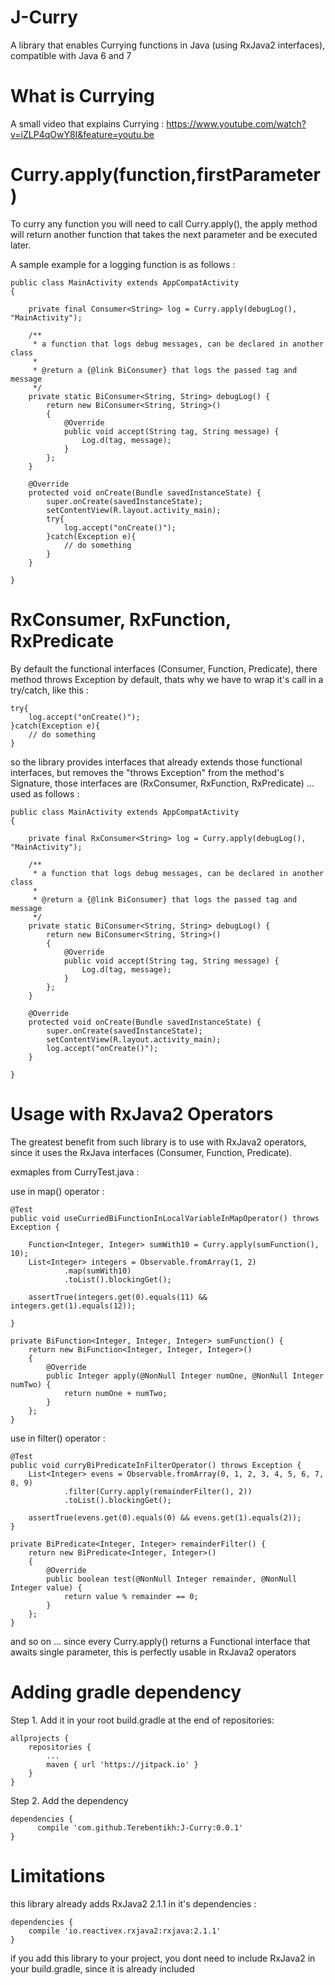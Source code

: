 # J-Curry
A library that enables Currying functions in Java (using RxJava2 interfaces), compatible with Java 6 and 7

# What is Currying

A small video that explains Currying : https://www.youtube.com/watch?v=iZLP4qOwY8I&feature=youtu.be

# Curry.apply(function,firstParameter)

To curry any function you will need to call Curry.apply(), the apply method will return another function that takes the next parameter and be executed later.

A sample example for a logging function is as follows :

    public class MainActivity extends AppCompatActivity
    {

        private final Consumer<String> log = Curry.apply(debugLog(), "MainActivity");
    
        /**
         * a function that logs debug messages, can be declared in another class
         *
         * @return a {@link BiConsumer} that logs the passed tag and message
         */
        private static BiConsumer<String, String> debugLog() {
            return new BiConsumer<String, String>()
            {
                @Override
                public void accept(String tag, String message) {
                    Log.d(tag, message);
                }
            };
        }
    
        @Override
        protected void onCreate(Bundle savedInstanceState) {
            super.onCreate(savedInstanceState);
            setContentView(R.layout.activity_main);
            try{
                log.accept("onCreate()");
            }catch(Exception e){
                // do something
            }
        }
    
    }

# RxConsumer, RxFunction, RxPredicate

By default the functional interfaces (Consumer, Function, Predicate), there method throws Exception by default, thats why we have 
to wrap it's call in a try/catch, like this :

    try{
        log.accept("onCreate()");
    }catch(Exception e){
        // do something
    }

so the library provides interfaces that already extends those functional interfaces, but removes the "throws Exception" from 
the method's Signature, those interfaces are (RxConsumer, RxFunction, RxPredicate) ... used as follows :

    public class MainActivity extends AppCompatActivity
    {

        private final RxConsumer<String> log = Curry.apply(debugLog(), "MainActivity");
    
        /**
         * a function that logs debug messages, can be declared in another class
         *
         * @return a {@link BiConsumer} that logs the passed tag and message
         */
        private static BiConsumer<String, String> debugLog() {
            return new BiConsumer<String, String>()
            {
                @Override
                public void accept(String tag, String message) {
                    Log.d(tag, message);
                }
            };
        }
    
        @Override
        protected void onCreate(Bundle savedInstanceState) {
            super.onCreate(savedInstanceState);
            setContentView(R.layout.activity_main);
            log.accept("onCreate()");
        }
    
    }
    
# Usage with RxJava2 Operators

The greatest benefit from such library is to use with RxJava2 operators, since it uses the RxJava interfaces (Consumer, Function, Predicate).

exmaples from CurryTest.java :

use in map() operator :

    @Test
    public void useCurriedBiFunctionInLocalVariableInMapOperator() throws Exception {

        Function<Integer, Integer> sumWith10 = Curry.apply(sumFunction(), 10);
        List<Integer> integers = Observable.fromArray(1, 2)
                .map(sumWith10)
                .toList().blockingGet();

        assertTrue(integers.get(0).equals(11) && integers.get(1).equals(12));

    }
    
    private BiFunction<Integer, Integer, Integer> sumFunction() {
        return new BiFunction<Integer, Integer, Integer>()
        {
            @Override
            public Integer apply(@NonNull Integer numOne, @NonNull Integer numTwo) {
                return numOne + numTwo;
            }
        };
    }

use in filter() operator :

    @Test
    public void curryBiPredicateInFilterOperator() throws Exception {
        List<Integer> evens = Observable.fromArray(0, 1, 2, 3, 4, 5, 6, 7, 8, 9)
                .filter(Curry.apply(remainderFilter(), 2))
                .toList().blockingGet();

        assertTrue(evens.get(0).equals(0) && evens.get(1).equals(2));
    }

    private BiPredicate<Integer, Integer> remainderFilter() {
        return new BiPredicate<Integer, Integer>()
        {
            @Override
            public boolean test(@NonNull Integer remainder, @NonNull Integer value) {
                return value % remainder == 0;
            }
        };
    }

and so on ... since every Curry.apply() returns a Functional interface that awaits single parameter, this is perfectly usable in RxJava2 operators 

# Adding gradle dependency

Step 1. Add it in your root build.gradle at the end of repositories:

    allprojects {
        repositories {
            ...
            maven { url 'https://jitpack.io' }
        }
    }
  
Step 2. Add the dependency
	  
    dependencies {
	      compile 'com.github.Terebentikh:J-Curry:0.0.1'
    }


# Limitations

this library already adds RxJava2 2.1.1 in it's dependencies :

    dependencies {
        compile 'io.reactivex.rxjava2:rxjava:2.1.1'
    }

if you add this library to your project, you dont need to include RxJava2 in your build.gradle, since it is already included
